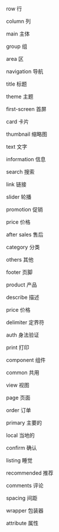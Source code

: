 row             行      

column          列      

main            主体    

group           组      
 
area            区        

navigation      导航    

title           标题    

theme           主题    

first-screen    首屏    

card            卡片    

thumbnail       缩略图  

text            文字    

information     信息    

search          搜索    

link            链接    

slider          轮播    

promotion       促销    

price           价格    

after sales     售后     

category        分类    

others          其他    

footer          页脚   

product         产品

describe        描述

price           价格

delimiter       定界符

auth            身法验证

print           打印

component       组件

common          共用

view            视图

page            页面

order           订单

primary         主要的

local           当地的

confirm         确认

listing         睡觉 

recommended     推荐

comments        评论

spacing         间距

wrapper         包装器

attribute       属性

